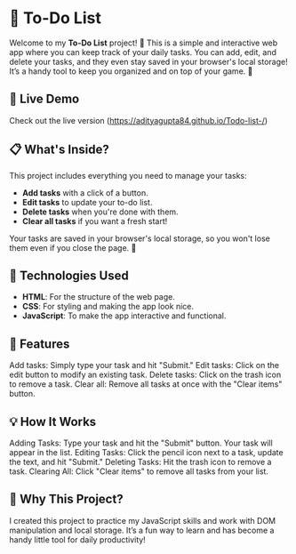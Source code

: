 # 📝 To-Do List

Welcome to my **To-Do List** project! 
🎉 This is a simple and interactive web app where you can keep track of your daily tasks.
You can add, edit, and delete your tasks, and they even stay saved in your browser's local storage! It’s a handy tool to keep you organized and on top of your game. 💪

## 🌟 Live Demo

Check out the live version (https://adityagupta84.github.io/Todo-list-/)

## 📋 What's Inside?

This project includes everything you need to manage your tasks:
- **Add tasks** with a click of a button.
- **Edit tasks** to update your to-do list.
- **Delete tasks** when you're done with them.
- **Clear all tasks** if you want a fresh start!

Your tasks are saved in your browser's local storage, so you won't lose them even if you close the page. 🙌

## 🔧 Technologies Used

- **HTML**: For the structure of the web page.
- **CSS**: For styling and making the app look nice.
- **JavaScript**: To make the app interactive and functional.

## 🚀 Features

Add tasks: Simply type your task and hit "Submit."
Edit tasks: Click on the edit button to modify an existing task.
Delete tasks: Click on the trash icon to remove a task.
Clear all: Remove all tasks at once with the "Clear items" button.

## 💡 How It Works

Adding Tasks: Type your task and hit the "Submit" button. Your task will appear in the list.
Editing Tasks: Click the pencil icon next to a task, update the text, and hit "Submit."
Deleting Tasks: Hit the trash icon to remove a task.
Clearing All: Click "Clear items" to remove all tasks from your list.

## 🤔 Why This Project?
I created this project to practice my JavaScript skills and work with DOM manipulation and local storage. 
It’s a fun way to learn and has become a handy little tool for daily productivity!
